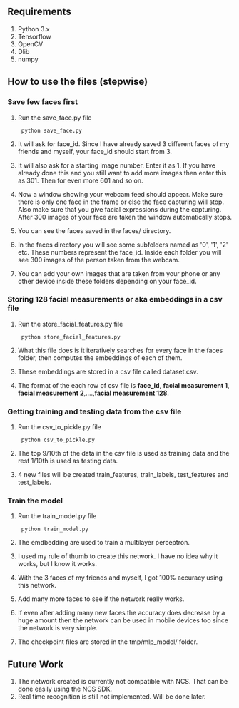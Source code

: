 ## Requirements
1. Python 3.x
2. Tensorflow
3. OpenCV
4. Dlib
5. numpy

## How to use the files (stepwise)

### Save few faces first

1. Run the save_face.py file

		python save_face.py

2. It will ask for face_id. Since I have already saved 3 different faces of my friends and myself, your face_id should start from 3.
3. It will also ask for a starting image number. Enter it as 1. If you have already done this and you still want to add more images then enter this as 301. Then for even more 601 and so on.
4. Now a window showing your webcam feed should appear. Make sure there is only one face in the frame or else the face capturing will stop. Also make sure that you give facial expressions during the capturing. After 300 images of your face are taken the window automatically stops.
5. You can see the faces saved in the faces/ directory.
6. In the faces directory you will see some subfolders named as '0', '1', '2' etc. These numbers represent the face_id. Inside each folder you will see 300 images of the person taken from the webcam.
7. You can add your own images that are taken from your phone or any other device inside these folders depending on your face_id.

### Storing 128 facial measurements or aka embeddings in a csv file

1. Run the store_facial_features.py file
	
		python store_facial_features.py

2. What this file does is it iteratively searches for every face in the faces folder, then computes the embeddings of each of them.
3. These embeddings are stored in a csv file called dataset.csv.
4. The format of the each row of csv file is <b>face_id</b>, <b>facial measurement 1</b>, <b>facial measurement 2</b>,....,<b>facial measurement 128</b>.

### Getting training and testing data from the csv file

1. Run the csv_to_pickle.py file
	
		python csv_to_pickle.py

2. The top 9/10th of the data in the csv file is used as training data and the rest 1/10th is used as testing data.
3. 4 new files will be created train_features, train_labels, test_features and test_labels.

### Train the model

1. Run the train_model.py file

		python train_model.py

2. The emdbedding are used to train a multilayer perceptron.
3. I used my rule of thumb to create this network. I have no idea why it works, but I know it works.
4. With the 3 faces of my friends and myself, I got 100% accuracy using this network.
5. Add many more faces to see if the network really works.
6. If even after adding many new faces the accuracy does decrease by a huge amount then the network can be used in mobile devices too since the network is very simple.
7. The checkpoint files are stored in the tmp/mlp_model/ folder.


## Future Work

1. The network created is currently not compatible with NCS. That can be done easily using the NCS SDK.
2. Real time recognition is still not implemented. Will be done later.
